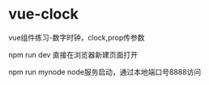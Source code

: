 # vue-clock


vue组件练习-数字时钟，clock,prop传参数

npm run dev 直接在浏览器新建页面打开


npm run mynode node服务启动，通过本地端口号8888访问
